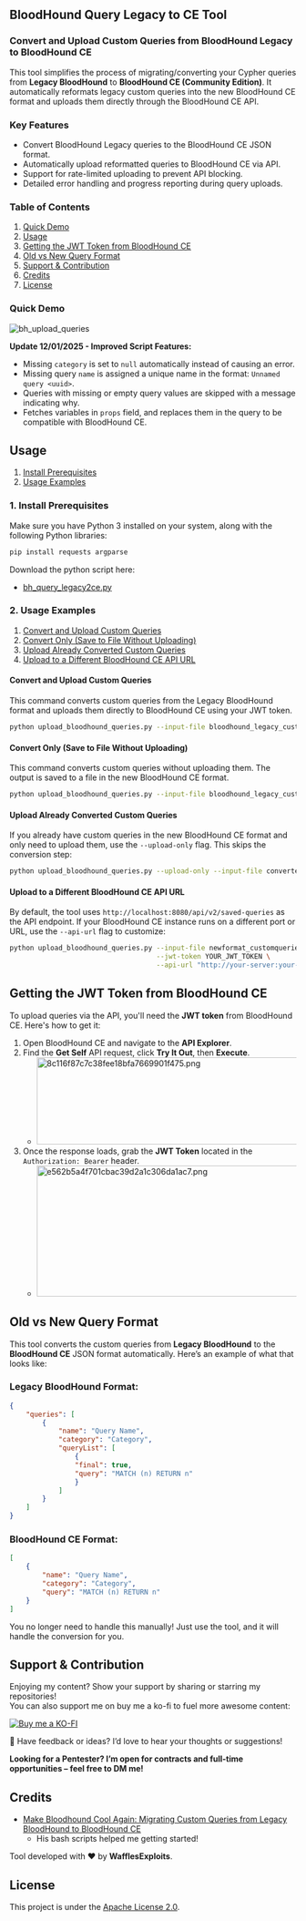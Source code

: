 ## BloodHound Query Legacy to CE Tool

### Convert and Upload Custom Queries from BloodHound Legacy to BloodHound CE

This tool simplifies the process of migrating/converting your Cypher queries from **Legacy BloodHound** to **BloodHound CE (Community Edition)**. It automatically reformats legacy custom queries into the new BloodHound CE format and uploads them directly through the BloodHound CE API.

### Key Features
- Convert BloodHound Legacy queries to the BloodHound CE JSON format.
- Automatically upload reformatted queries to BloodHound CE via API.
- Support for rate-limited uploading to prevent API blocking.
- Detailed error handling and progress reporting during query uploads.

### Table of Contents
1.  [Quick Demo](#quick-demo)
2.  [Usage](#usage)
3.  [Getting the JWT Token from BloodHound CE](#getting-the-jwt-token-from-bloodhound-ce)
4.  [Old vs New Query Format](#old-vs-new-query-format)
5.  [Support & Contribution](#support--contribution)
6.  [Credits](#credits)
7.  [License](#license)

### Quick Demo

![bh_upload_queries](https://github.com/user-attachments/assets/a6d6bce1-749d-4d72-bade-a5b10bf2b0b7)

**Update 12/01/2025 - Improved Script Features:**
- Missing `category` is set to `null` automatically instead of causing an error.
- Missing query `name` is assigned a unique name in the format: `Unnamed query <uuid>`.
- Queries with missing or empty query values are skipped with a message indicating why.
- Fetches variables in `props` field, and replaces them in the query to be compatible with BloodHound CE.

## Usage

1.  [Install Prerequisites](#1-install-prerequisites)
2.  [Usage Examples](#2-usage-examples)

### 1\. Install Prerequisites

Make sure you have Python 3 installed on your system, along with the following Python libraries:

```bash
pip install requests argparse
```

Download the python script here:
- [bh_query_legacy2ce.py](https://github.com/WafflesExploits/Bloodhound-query-legacy2ce/blob/main/bh_query_legacy2ce.py)

### 2\. Usage Examples

1.  [Convert and Upload Custom Queries](#convert-and-upload-custom-queries)
2.  [Convert Only (Save to File Without Uploading)](#convert-only-save-to-file-without-uploading)
3.  [Upload Already Converted Custom Queries](#upload-already-converted-custom-queries)
4.  [Upload to a Different BloodHound CE API URL](#upload-to-a-different-bloodhound-ce-api-url)

#### Convert and Upload Custom Queries

This command converts custom queries from the Legacy BloodHound format and uploads them directly to BloodHound CE using your JWT token.

```bash
python upload_bloodhound_queries.py --input-file bloodhound_legacy_customqueries.json --jwt-token YOUR_JWT_TOKEN
```

#### Convert Only (Save to File Without Uploading)

This command converts custom queries without uploading them. The output is saved to a file in the new BloodHound CE format.

```bash
python upload_bloodhound_queries.py --input-file bloodhound_legacy_customqueries.json --convert-only --output-file newformat_customqueries.json
```
#### Upload Already Converted Custom Queries

If you already have custom queries in the new BloodHound CE format and only need to upload them, use the `--upload-only` flag. This skips the conversion step:

```bash
python upload_bloodhound_queries.py --upload-only --input-file converted_custom_queries.json --jwt-token YOUR_JWT_TOKEN
```
#### Upload to a Different BloodHound CE API URL

By default, the tool uses `http://localhost:8080/api/v2/saved-queries` as the API endpoint. If your BloodHound CE instance runs on a different port or URL, use the `--api-url` flag to customize:

```bash
python upload_bloodhound_queries.py --input-file newformat_customqueries.json \
                                    --jwt-token YOUR_JWT_TOKEN \
                                    --api-url "http://your-server:your-port/api/v2/saved-queries"
```

## Getting the JWT Token from BloodHound CE

To upload queries via the API, you'll need the **JWT token** from BloodHound CE. Here's how to get it:

1.  Open BloodHound CE and navigate to the **API Explorer**.
2.  Find the **Get Self** API request, click **Try It Out**, then **Execute**.
    - <img src="https://github.com/user-attachments/assets/b429256d-2b14-404c-a405-39f80b9655f7" alt="8c116f87c7c38fee18bfa7669901f475.png" width="655" height="153">
3.  Once the response loads, grab the **JWT Token** located in the `Authorization: Bearer` header.
    - <img src="https://github.com/user-attachments/assets/3bc6cf1c-6567-4052-8390-c0d964bd4672" alt="e562b5a4f701cbac39d2a1c306da1ac7.png" width="641" height="230">

## Old vs New Query Format

This tool converts the custom queries from **Legacy BloodHound** to the **BloodHound CE** JSON format automatically. Here’s an example of what that looks like:

### Legacy BloodHound Format:

```json
{
    "queries": [
        {
            "name": "Query Name",
            "category": "Category",
            "queryList": [
                { 
                "final": true, 
                "query": "MATCH (n) RETURN n" 
                }
            ]
        }
    ]
}
```

### BloodHound CE Format:

```json
[
    {
        "name": "Query Name",
        "category": "Category",
        "query": "MATCH (n) RETURN n"
    }
]
```

You no longer need to handle this manually! Just use the tool, and it will handle the conversion for you.

## Support & Contribution

Enjoying my content? Show your support by sharing or starring my repositories!  
You can also support me on buy me a ko-fi to fuel more awesome content:

[![Buy me a KO-FI](https://img.shields.io/badge/-Buy%20me%20a%20KOFI-FF5F1D?style=for-the-badge&logo=KO-FI&logoColor=fff)](https://ko-fi.com/wafflesexploits)

💬 Have feedback or ideas? I’d love to hear your thoughts or suggestions!

**Looking for a Pentester? I’m open for contracts and full-time opportunities – feel free to DM me!**

## Credits

- [Make Bloodhound Cool Again: Migrating Custom Queries from Legacy BloodHound to BloodHound CE](https://medium.com/seercurity-spotlight/make-bloodhound-cool-again-migrating-custom-queries-from-legacy-bloodhound-to-bloodhound-ce-83cffcfe5b64)
    - His bash scripts helped me getting started!

Tool developed with ❤️ by **WafflesExploits**.

## License

This project is under the [Apache License 2.0](https://github.com/WafflesExploits/Bloodhound-query-legacy2ce/blob/main/LICENSE).
